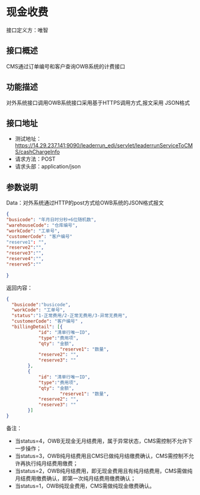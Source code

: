 # 现金收费

接口定义方：唯智

## 接口概述

  CMS通过订单编号和客户查询OWB系统的计费接口
  
## 功能描述

  对外系统接口调用OWB系统接口采用基于HTTPS调用方式,报文采用 JSON格式

## 接口地址  
  
  * 测试地址：https://14.29.237.141:9090/leaderrun_edi/servlet/leaderrunServiceToCMS/cashChargeInfo
  * 请求方法：POST
  * 请求头部：application/json
  
## 参数说明
  
  Data：对外系统通过HTTP的post方式给OWB系统的JSON格式报文
  
  ```json
{
  "busicode": "年月日时分秒+6位随机数",   
  "warehouseCode": "仓库编号",
  "workCode": "工单号",
  "customerCode": "客户编号"
  "reserve1": "",
  "reserve2":"",
  "reserve3":"",
  "reserve4":"",
  "reserve5":""
	
}
```
  
返回内容：

```json
{
  "busicode":"busicode",
  "workCode": "工单号",
  "status":"1-正常费用/2-正常无费用/3-异常无费用",
  "customerCode": "客户编号" ,  
  "billingDetail": [{
			"id": "清单行唯一ID",
			"type":"费用项",
			"qty": "金额",
	                "reserve1": "数量",
			"reserve2": "",
			"reserve3": ""
		},
		{
			"id": "清单行唯一ID",
			"type":"费用项",
			"qty": "金额",
	                "reserve1": "数量",
			"reserve2": "",
			"reserve3": ""
		}]
}
```

备注：
 * 当status=4，OWB无现金无月结费用，属于异常状态，CMS需控制不允许下一步操作；
 * 当status=3，OWB纯月结费用且CMS已做纯月结缴费确认，CMS需控制不允许再执行纯月结费用缴费；
 * 当status=2，OWB纯月结费用，即无现金费用且有纯月结费用，CMS需做纯月结费用缴费确认，即第一次纯月结费用缴费确认；
 * 当status=1，OWB纯现金费用，CMS需做纯现金缴费确认。
